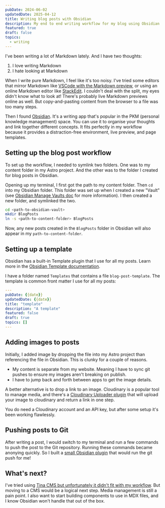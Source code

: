 ```yaml
---
pubDate: 2024-06-02
updatedDate: 2025-04-12
title: Writing blog posts with Obsidian
description: My end to end writing workflow for my blog using Obsidian as the main editor. From how I setup Obsidian for writing, image management, and automating git pushes.
featured: true
draft: false
topics:
  - writing
---
```


I've been writing a lot of Markdown lately. And I have two thoughts:

1. I love writing Markdown
2. I hate looking at Markdown

When I write pure Markdown, I feel like it's too noisy. I've tried some editors that mirror Markdown like [VSCode with the Markdown preview](https://code.visualstudio.com/docs/languages/markdown#_markdown-preview), or using an online Markdown editor like [StackEdit](https://stackedit.io/). I couldn't deal with the split, my eyes didn't know what to look at! There's probably live Markdown previews online as well. But copy-and-pasting content from the browser to a file was too many steps.

Then I found [Obsidian](https://obsidian.md/). It's a writing app that's popular in the PKM (personal knowledge management) space. You can use it to organise your thoughts and link together different concepts. It fits perfectly in my workflow because it provides a distraction-free environment, live preview, and page templates.

## Setting up the blog post workflow
To set up the workflow, I needed to symlink two folders. One was to my content folder in my Astro project. And the other was to the folder I created for blog posts in Obsidian.

Opening up my terminal, I first got the path to my content folder. Then `cd` into my Obsidian folder. This folder was set up when I created a new "Vault" (see [Obsidian Manage Vaults doc]( https://help.obsidian.md/Files+and+folders/Manage+vaults) for more information). I then created a new folder, and symlinked the two.

```bash
cd <path-to-obsidian-vault>
mkdir BlogPosts
ln -s <path-to-content-folder> BlogPosts
```

Now, any new posts created in the `BlogPosts` folder in Obsidian will also appear in my `path-to-content-folder`.

## Setting up a template
Obsidian has a built-in Template plugin that I use for all my posts. Learn more in the [Obsidian Template documentation](https://help.obsidian.md/Plugins/Templates).

I have a folder named `Templates` that contains a file `blog-post-template`. The template is common front matter I use for all my posts:

```yaml
---
pubDate: {{date}}
updatedDate: {{date}}
title: "template"
description: "A template"
featured: false
draft: true
topics: []
---
```

## Adding images to posts

Initially, I added image by dropping the file into my Astro project than referencing the file in Obsidian. This is clunky for a couple of reasons.

- My content is separate from my website. Meaning I have to sync git pushes to ensure my images aren't breaking on publish.
- I have to jump back and forth between apps to get the image details.

A better alternative is to drop a link to an image. Cloudinary is a popular tool to manage media, and there's a [Cloudinary Uploader plugin](https://jordanhandy.github.io/obsidian-cloudinary-uploader/) that will upload your image to cloudinary and return a link in one step.

You do need a Cloudinary account and an API key, but after some setup it's been working flawlessly.

## Pushing posts to Git

After writing a post, I would switch to my terminal and run a few commands to push the post to the Git repository. Running these commands became anonying quickly. So I built a [small Obsidian plugin](https://github.com/jonathanyeong/obsidian-publish-post) that would run the git push for me!

## What's next?

I've tried using [Tina CMS but unfortunately it didn't fit with my workflow](https://jonathanyeong.com/tina-cms-a-retrospective/). But moving to a CMS would be a logical next step. Media management is still a pain point. I also want to start building components to use in MDX files, and I know Obsidian won't handle that out of the box.